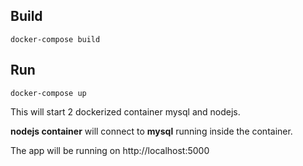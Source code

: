 ## Build
```
docker-compose build
```

## Run
```
docker-compose up
```
This will start 2 dockerized container mysql and nodejs. 

**nodejs container** will connect to **mysql** running inside the container.

The app will be running on http://localhost:5000 
